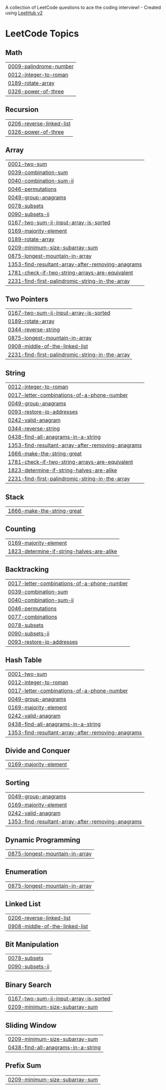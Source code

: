 A collection of LeetCode questions to ace the coding interview! - Created using [LeetHub v2](https://github.com/arunbhardwaj/LeetHub-2.0)
<!---LeetCode Topics Start-->
# LeetCode Topics
## Math
|  |
| ------- |
| [0009-palindrome-number](https://github.com/KumariAnjali40/LeetCodeDSA/tree/master/0009-palindrome-number) |
| [0012-integer-to-roman](https://github.com/KumariAnjali40/LeetCodeDSA/tree/master/0012-integer-to-roman) |
| [0189-rotate-array](https://github.com/KumariAnjali40/LeetCodeDSA/tree/master/0189-rotate-array) |
| [0326-power-of-three](https://github.com/KumariAnjali40/LeetCodeDSA/tree/master/0326-power-of-three) |
## Recursion
|  |
| ------- |
| [0206-reverse-linked-list](https://github.com/KumariAnjali40/LeetCodeDSA/tree/master/0206-reverse-linked-list) |
| [0326-power-of-three](https://github.com/KumariAnjali40/LeetCodeDSA/tree/master/0326-power-of-three) |
## Array
|  |
| ------- |
| [0001-two-sum](https://github.com/KumariAnjali40/LeetCodeDSA/tree/master/0001-two-sum) |
| [0039-combination-sum](https://github.com/KumariAnjali40/LeetCodeDSA/tree/master/0039-combination-sum) |
| [0040-combination-sum-ii](https://github.com/KumariAnjali40/LeetCodeDSA/tree/master/0040-combination-sum-ii) |
| [0046-permutations](https://github.com/KumariAnjali40/LeetCodeDSA/tree/master/0046-permutations) |
| [0049-group-anagrams](https://github.com/KumariAnjali40/LeetCodeDSA/tree/master/0049-group-anagrams) |
| [0078-subsets](https://github.com/KumariAnjali40/LeetCodeDSA/tree/master/0078-subsets) |
| [0090-subsets-ii](https://github.com/KumariAnjali40/LeetCodeDSA/tree/master/0090-subsets-ii) |
| [0167-two-sum-ii-input-array-is-sorted](https://github.com/KumariAnjali40/LeetCodeDSA/tree/master/0167-two-sum-ii-input-array-is-sorted) |
| [0169-majority-element](https://github.com/KumariAnjali40/LeetCodeDSA/tree/master/0169-majority-element) |
| [0189-rotate-array](https://github.com/KumariAnjali40/LeetCodeDSA/tree/master/0189-rotate-array) |
| [0209-minimum-size-subarray-sum](https://github.com/KumariAnjali40/LeetCodeDSA/tree/master/0209-minimum-size-subarray-sum) |
| [0875-longest-mountain-in-array](https://github.com/KumariAnjali40/LeetCodeDSA/tree/master/0875-longest-mountain-in-array) |
| [1353-find-resultant-array-after-removing-anagrams](https://github.com/KumariAnjali40/LeetCodeDSA/tree/master/1353-find-resultant-array-after-removing-anagrams) |
| [1781-check-if-two-string-arrays-are-equivalent](https://github.com/KumariAnjali40/LeetCodeDSA/tree/master/1781-check-if-two-string-arrays-are-equivalent) |
| [2231-find-first-palindromic-string-in-the-array](https://github.com/KumariAnjali40/LeetCodeDSA/tree/master/2231-find-first-palindromic-string-in-the-array) |
## Two Pointers
|  |
| ------- |
| [0167-two-sum-ii-input-array-is-sorted](https://github.com/KumariAnjali40/LeetCodeDSA/tree/master/0167-two-sum-ii-input-array-is-sorted) |
| [0189-rotate-array](https://github.com/KumariAnjali40/LeetCodeDSA/tree/master/0189-rotate-array) |
| [0344-reverse-string](https://github.com/KumariAnjali40/LeetCodeDSA/tree/master/0344-reverse-string) |
| [0875-longest-mountain-in-array](https://github.com/KumariAnjali40/LeetCodeDSA/tree/master/0875-longest-mountain-in-array) |
| [0908-middle-of-the-linked-list](https://github.com/KumariAnjali40/LeetCodeDSA/tree/master/0908-middle-of-the-linked-list) |
| [2231-find-first-palindromic-string-in-the-array](https://github.com/KumariAnjali40/LeetCodeDSA/tree/master/2231-find-first-palindromic-string-in-the-array) |
## String
|  |
| ------- |
| [0012-integer-to-roman](https://github.com/KumariAnjali40/LeetCodeDSA/tree/master/0012-integer-to-roman) |
| [0017-letter-combinations-of-a-phone-number](https://github.com/KumariAnjali40/LeetCodeDSA/tree/master/0017-letter-combinations-of-a-phone-number) |
| [0049-group-anagrams](https://github.com/KumariAnjali40/LeetCodeDSA/tree/master/0049-group-anagrams) |
| [0093-restore-ip-addresses](https://github.com/KumariAnjali40/LeetCodeDSA/tree/master/0093-restore-ip-addresses) |
| [0242-valid-anagram](https://github.com/KumariAnjali40/LeetCodeDSA/tree/master/0242-valid-anagram) |
| [0344-reverse-string](https://github.com/KumariAnjali40/LeetCodeDSA/tree/master/0344-reverse-string) |
| [0438-find-all-anagrams-in-a-string](https://github.com/KumariAnjali40/LeetCodeDSA/tree/master/0438-find-all-anagrams-in-a-string) |
| [1353-find-resultant-array-after-removing-anagrams](https://github.com/KumariAnjali40/LeetCodeDSA/tree/master/1353-find-resultant-array-after-removing-anagrams) |
| [1666-make-the-string-great](https://github.com/KumariAnjali40/LeetCodeDSA/tree/master/1666-make-the-string-great) |
| [1781-check-if-two-string-arrays-are-equivalent](https://github.com/KumariAnjali40/LeetCodeDSA/tree/master/1781-check-if-two-string-arrays-are-equivalent) |
| [1823-determine-if-string-halves-are-alike](https://github.com/KumariAnjali40/LeetCodeDSA/tree/master/1823-determine-if-string-halves-are-alike) |
| [2231-find-first-palindromic-string-in-the-array](https://github.com/KumariAnjali40/LeetCodeDSA/tree/master/2231-find-first-palindromic-string-in-the-array) |
## Stack
|  |
| ------- |
| [1666-make-the-string-great](https://github.com/KumariAnjali40/LeetCodeDSA/tree/master/1666-make-the-string-great) |
## Counting
|  |
| ------- |
| [0169-majority-element](https://github.com/KumariAnjali40/LeetCodeDSA/tree/master/0169-majority-element) |
| [1823-determine-if-string-halves-are-alike](https://github.com/KumariAnjali40/LeetCodeDSA/tree/master/1823-determine-if-string-halves-are-alike) |
## Backtracking
|  |
| ------- |
| [0017-letter-combinations-of-a-phone-number](https://github.com/KumariAnjali40/LeetCodeDSA/tree/master/0017-letter-combinations-of-a-phone-number) |
| [0039-combination-sum](https://github.com/KumariAnjali40/LeetCodeDSA/tree/master/0039-combination-sum) |
| [0040-combination-sum-ii](https://github.com/KumariAnjali40/LeetCodeDSA/tree/master/0040-combination-sum-ii) |
| [0046-permutations](https://github.com/KumariAnjali40/LeetCodeDSA/tree/master/0046-permutations) |
| [0077-combinations](https://github.com/KumariAnjali40/LeetCodeDSA/tree/master/0077-combinations) |
| [0078-subsets](https://github.com/KumariAnjali40/LeetCodeDSA/tree/master/0078-subsets) |
| [0090-subsets-ii](https://github.com/KumariAnjali40/LeetCodeDSA/tree/master/0090-subsets-ii) |
| [0093-restore-ip-addresses](https://github.com/KumariAnjali40/LeetCodeDSA/tree/master/0093-restore-ip-addresses) |
## Hash Table
|  |
| ------- |
| [0001-two-sum](https://github.com/KumariAnjali40/LeetCodeDSA/tree/master/0001-two-sum) |
| [0012-integer-to-roman](https://github.com/KumariAnjali40/LeetCodeDSA/tree/master/0012-integer-to-roman) |
| [0017-letter-combinations-of-a-phone-number](https://github.com/KumariAnjali40/LeetCodeDSA/tree/master/0017-letter-combinations-of-a-phone-number) |
| [0049-group-anagrams](https://github.com/KumariAnjali40/LeetCodeDSA/tree/master/0049-group-anagrams) |
| [0169-majority-element](https://github.com/KumariAnjali40/LeetCodeDSA/tree/master/0169-majority-element) |
| [0242-valid-anagram](https://github.com/KumariAnjali40/LeetCodeDSA/tree/master/0242-valid-anagram) |
| [0438-find-all-anagrams-in-a-string](https://github.com/KumariAnjali40/LeetCodeDSA/tree/master/0438-find-all-anagrams-in-a-string) |
| [1353-find-resultant-array-after-removing-anagrams](https://github.com/KumariAnjali40/LeetCodeDSA/tree/master/1353-find-resultant-array-after-removing-anagrams) |
## Divide and Conquer
|  |
| ------- |
| [0169-majority-element](https://github.com/KumariAnjali40/LeetCodeDSA/tree/master/0169-majority-element) |
## Sorting
|  |
| ------- |
| [0049-group-anagrams](https://github.com/KumariAnjali40/LeetCodeDSA/tree/master/0049-group-anagrams) |
| [0169-majority-element](https://github.com/KumariAnjali40/LeetCodeDSA/tree/master/0169-majority-element) |
| [0242-valid-anagram](https://github.com/KumariAnjali40/LeetCodeDSA/tree/master/0242-valid-anagram) |
| [1353-find-resultant-array-after-removing-anagrams](https://github.com/KumariAnjali40/LeetCodeDSA/tree/master/1353-find-resultant-array-after-removing-anagrams) |
## Dynamic Programming
|  |
| ------- |
| [0875-longest-mountain-in-array](https://github.com/KumariAnjali40/LeetCodeDSA/tree/master/0875-longest-mountain-in-array) |
## Enumeration
|  |
| ------- |
| [0875-longest-mountain-in-array](https://github.com/KumariAnjali40/LeetCodeDSA/tree/master/0875-longest-mountain-in-array) |
## Linked List
|  |
| ------- |
| [0206-reverse-linked-list](https://github.com/KumariAnjali40/LeetCodeDSA/tree/master/0206-reverse-linked-list) |
| [0908-middle-of-the-linked-list](https://github.com/KumariAnjali40/LeetCodeDSA/tree/master/0908-middle-of-the-linked-list) |
## Bit Manipulation
|  |
| ------- |
| [0078-subsets](https://github.com/KumariAnjali40/LeetCodeDSA/tree/master/0078-subsets) |
| [0090-subsets-ii](https://github.com/KumariAnjali40/LeetCodeDSA/tree/master/0090-subsets-ii) |
## Binary Search
|  |
| ------- |
| [0167-two-sum-ii-input-array-is-sorted](https://github.com/KumariAnjali40/LeetCodeDSA/tree/master/0167-two-sum-ii-input-array-is-sorted) |
| [0209-minimum-size-subarray-sum](https://github.com/KumariAnjali40/LeetCodeDSA/tree/master/0209-minimum-size-subarray-sum) |
## Sliding Window
|  |
| ------- |
| [0209-minimum-size-subarray-sum](https://github.com/KumariAnjali40/LeetCodeDSA/tree/master/0209-minimum-size-subarray-sum) |
| [0438-find-all-anagrams-in-a-string](https://github.com/KumariAnjali40/LeetCodeDSA/tree/master/0438-find-all-anagrams-in-a-string) |
## Prefix Sum
|  |
| ------- |
| [0209-minimum-size-subarray-sum](https://github.com/KumariAnjali40/LeetCodeDSA/tree/master/0209-minimum-size-subarray-sum) |
<!---LeetCode Topics End-->